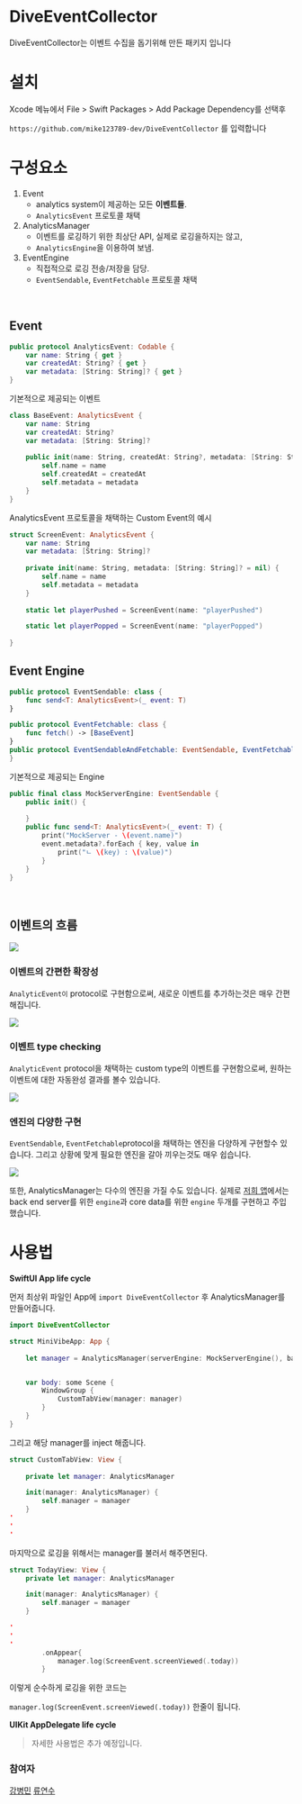 # DiveEventCollector

DiveEventCollector는 이벤트 수집을 돕기위해 만든 패키지 입니다

# 설치
Xcode 메뉴에서 File > Swift Packages > Add Package Dependency를 선택후

`https://github.com/mike123789-dev/DiveEventCollector` 를 입력합니다

# 구성요소

1. Event
    - analytics system이 제공하는 모든 **이벤트들**.
    - `AnalyticsEvent` 프로토콜 채택
2. AnalyticsManager
    - 이벤트를 로깅하기 위한 최상단 API, 실제로 로깅을하지는 않고,
    - `AnalyticsEngine`을 이용하여 보냄.
3. EventEngine
    - 직접적으로 로깅 전송/저장을 담당.
    - `EventSendable`, `EventFetchable` 프로토콜 채택 

<br>

## Event

```swift
public protocol AnalyticsEvent: Codable {
    var name: String { get }
    var createdAt: String? { get }
    var metadata: [String: String]? { get }
}

```
기본적으로 제공되는 이벤트
```swift
class BaseEvent: AnalyticsEvent {
    var name: String
    var createdAt: String?
    var metadata: [String: String]?
    
    public init(name: String, createdAt: String?, metadata: [String: String]?) {
        self.name = name
        self.createdAt = createdAt
        self.metadata = metadata
    }
}
```

AnalyticsEvent 프로토콜을 채택하는 Custom Event의 예시
```swift
struct ScreenEvent: AnalyticsEvent {
    var name: String
    var metadata: [String: String]?
    
    private init(name: String, metadata: [String: String]? = nil) {
        self.name = name
        self.metadata = metadata
    }
    
    static let playerPushed = ScreenEvent(name: "playerPushed")

    static let playerPopped = ScreenEvent(name: "playerPopped")
    
}
```

## Event Engine
```swift
public protocol EventSendable: class {
    func send<T: AnalyticsEvent>(_ event: T)
}

public protocol EventFetchable: class {
    func fetch() -> [BaseEvent]
}
public protocol EventSendableAndFetchable: EventSendable, EventFetchable {
}

```
기본적으로 제공되는 Engine
```swift
public final class MockServerEngine: EventSendable {
    public init() {
        
    }
    public func send<T: AnalyticsEvent>(_ event: T) {
        print("MockServer - \(event.name)")
        event.metadata?.forEach { key, value in
            print("ㄴ \(key) : \(value)")
        }
    }
}
```
<br>

## 이벤트의 흐름
![](https://i.imgur.com/gHEZrYz.gif)


### 이벤트의 간편한 확장성

`AnalyticEvent이` protocol로 구현함으로써, 새로운 이벤트를 추가하는것은 매우 간편해집니다. 

![](https://i.imgur.com/fCncpdR.gif)

### 이벤트 type checking

`AnalyticEvent` protocol을 채택하는 custom type의 이벤트를 구현함으로써, 원하는 이벤트에 대한 자동완성 결과를 볼수 있습니다.

![](https://i.imgur.com/MSw2rnw.png)



### 엔진의 다양한 구현
`EventSendable`, `EventFetchable`protocol을 채택하는 엔진을 다양하게 구현할수 있습니다.
그리고 상황에 맞게 필요한 엔진을 갈아 끼우는것도 매우 쉽습니다.

![](https://i.imgur.com/s13yZNi.gif)

또한, AnalyticsManager는 다수의 엔진을 가질 수도 있습니다.
실제로 [저희 앱](https://github.com/boostcamp-2020/Project01-A-User-Event-Collector)에서는 back end server를 위한 `engine`과 core data를 위한 `engine` 두개를 구현하고 주입했습니다.


# 사용법

**SwiftUI App life cycle**

먼저 최상위 파일인 App에 `import DiveEventCollector` 후 AnalyticsManager를 만들어줍니다.

```swift
import DiveEventCollector

struct MiniVibeApp: App {
    
    let manager = AnalyticsManager(serverEngine: MockServerEngine(), backupEngine: nil, alertEngine: nil)


    var body: some Scene {
        WindowGroup {
            CustomTabView(manager: manager)
        }
    }
}

```

그리고 해당 manager를 inject 해줍니다.

```swift
struct CustomTabView: View {
        
    private let manager: AnalyticsManager

    init(manager: AnalyticsManager) {
        self.manager = manager
    }
'
'
'
```
마지막으로 로깅을 위해서는 manager를 불러서 해주면된다.

```swift
struct TodayView: View {
    private let manager: AnalyticsManager

    init(manager: AnalyticsManager) {
        self.manager = manager
    }

'
'
'
        .onAppear{
            manager.log(ScreenEvent.screenViewed(.today))
        }

```

이렇게 순수하게 로깅을 위한 코드는 

`manager.log(ScreenEvent.screenViewed(.today))` 한줄이 됩니다.



**UIKit AppDelegate life cycle**

> 자세한 사용법은 추가 예정입니다.


### 참여자
[강병민](https://github.com/mike123789-dev)
[류연수](https://github.com/yeonduing)
